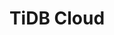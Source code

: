 ---
type: page
layout: tidb-cloud
title: TiDB Cloud
image: /images/pingcap-opengraph.jpg
summary: >-
  PingCAP is focused on developing distributed NewSQL and is the team building
  TiDB, an open-source distributed NewSQL database.
---